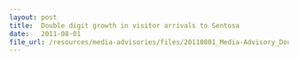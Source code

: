 ```yaml
---
layout: post
title:  Double digit growth in visitor arrivals to Sentosa
date:   2011-08-01
file_url: /resources/media-advisories/files/20110801_Media-Advisory_Double-digit_growth_in_visitor_arrivals_to_Sentosa.pdf
---
```

